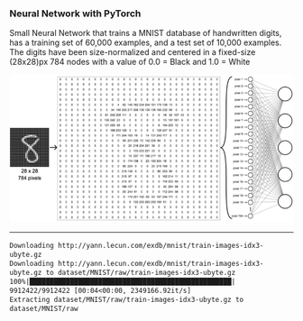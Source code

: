 ### Neural Network with PyTorch

Small Neural Network that trains a MNIST database of handwritten digits, has a training set of 60,000 examples, and a test set of 10,000 examples. The digits have been size-normalized and centered in a fixed-size (28x28)px
784 nodes with a value of 0.0 = Black and 1.0 = White

<img src="images/input_layer.png"/>

---

```
Downloading http://yann.lecun.com/exdb/mnist/train-images-idx3-ubyte.gz
Downloading http://yann.lecun.com/exdb/mnist/train-images-idx3-ubyte.gz to dataset/MNIST/raw/train-images-idx3-ubyte.gz
100%|██████████████████████████████████████████████████| 9912422/9912422 [00:04<00:00, 2349166.92it/s]
Extracting dataset/MNIST/raw/train-images-idx3-ubyte.gz to dataset/MNIST/raw
```
